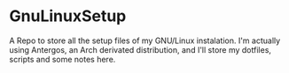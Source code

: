 # GnuLinuxSetup
A Repo to store all the setup files of my GNU/Linux instalation. I'm actually using Antergos, an Arch derivated distribution, and I'll store my dotfiles, scripts and some notes here.
